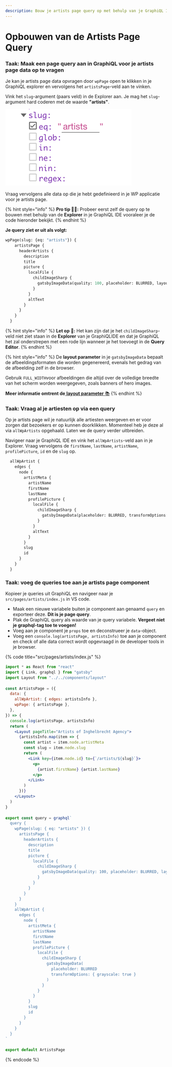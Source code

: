 ```yaml
---
description: Bouw je artists page query op met behulp van je GraphiQL IDE.
---
```


# Opbouwen van de Artists Page Query

### Taak: Maak een page query aan in GraphiQL voor je artists page data op te vragen

Je kan je artists page data opvragen door `wpPage` open te klikken in je GraphiQL explorer en vervolgens het `artistsPage`-veld aan te vinken.

Vink het `slug`-argument \(paars veld\) in de Explorer aan. Je mag het `slug`-argument hard coderen met de waarde **"artists"**. 

![](../../.gitbook/assets/image%20%2878%29.png)

Vraag vervolgens alle data op die je hebt gedefinieerd in je WP applicatie voor je artists page. 

{% hint style="info" %}
**Pro tip 🧙‍♂️:** Probeer eerst zelf de query op te bouwen met behulp van de **Explorer** in je GraphiQL IDE vooraleer je de code hieronder bekijkt.
{% endhint %}

**Je query ziet er uit als volgt:**

```graphql
wpPage(slug: {eq: "artists"}) {
    artistsPage {
      headerArtists {
        description
        title
        picture {
          localFile {
            childImageSharp {
              gatsbyImageData(quality: 100, placeholder: BLURRED, layout: FULL_WIDTH)
            }
          }
          altText
        }
      }
    }
  }
```

{% hint style="info" %}
**Let op** 👀**:** Het kan zijn dat je het `childImageSharp`-veld niet ziet staan in de **Explorer** van je GraphiQLIDE en dat je GraphiQL het zal onderstrepen met een rode lijn wanneer je het toevoegt in de **Query Editor**.
{% endhint %}

{% hint style="info" %}
De **layout parameter** in je `gatsbyImageData` bepaalt de afbeeldingsformaten die worden gegenereerd, evenals het gedrag van de afbeelding zelf in de browser.

Gebruik `FULL_WIDTH`voor afbeeldingen die altijd over de volledige breedte van het scherm worden weergegeven, zoals banners of hero images.

**Meer informatie omtrent de**[ **layout parameter** 📚](https://www.gatsbyjs.com/docs/reference/built-in-components/gatsby-plugin-image/#layout)
{% endhint %}

### Taak: Vraag al je artiesten op via een query

Op je artists page wil je natuurlijk alle artiesten weergeven en er voor zorgen dat bezoekers er op kunnen doorklikken. Momenteel heb je deze al via `allWpArtists` opgehaald. Laten we de query verder uitbreiden.

Navigeer naar je GraphiQL IDE en vink het `allWpArtists`-veld aan in je Explorer. Vraag vervolgens de `firstName`, `lastName`, `artistName`, `profilePicture`, `id` en de `slug` op.

```graphql
  allWpArtist {
    edges {
      node {
        artistMeta {
          artistName
          firstName
          lastName
          profilePicture {
            localFile {
              childImageSharp {
                gatsbyImageData(placeholder: BLURRED, transformOptions: {grayscale: true})
              }
            }
            altText
          }
        }
        slug
        id
      }
    }
  }
```

### Taak: voeg de queries toe aan je artists page component

Kopieer je queries uit GraphiQL en navigeer naar je `src/pages/artists/index.js` in VS code.

* Maak een nieuwe variabele buiten je component aan genaamd `query` en exporteer deze. **Dit is je page query**.
* Plak de GraphiQL query als waarde van je query variabele. **Vergeet niet je graphql-tag toe te voegen!**
* Voeg aan je component je `props` toe en deconstrueer je `data`-object.
* Voeg een `console.log(artistsPage, artistsInfo)` toe aan je component en check of alle data correct wordt opgevraagd in de developer tools in je browser.

{% code title="src/pages/artists/index.js" %}
```jsx
import * as React from "react"
import { Link, graphql } from "gatsby"
import Layout from "../../components/layout"

const ArtistsPage = ({
  data: {
    allWpArtist: { edges: artistsInfo },
    wpPage: { artistsPage },
  },
}) => {
  console.log(artistsPage, artistsInfo)
  return (
    <Layout pageTitle="Artists of Inghelbrecht Agency">
      {artistsInfo.map(item => {
        const artist = item.node.artistMeta
        const slug = item.node.slug
        return (
          <Link key={item.node.id} to={`/artists/${slug}`}>
            <p>
              {artist.firstName} {artist.lastName}
            </p>
          </Link>
        )
      })}
    </Layout>
  )
}

export const query = graphql`
  query {
    wpPage(slug: { eq: "artists" }) {
      artistsPage {
        headerArtists {
          description
          title
          picture {
            localFile {
              childImageSharp {
                gatsbyImageData(quality: 100, placeholder: BLURRED, layout: FULL_WIDTH)
              }
            }
          }
        }
      }
    }
    allWpArtist {
      edges {
        node {
          artistMeta {
            artistName
            firstName
            lastName
            profilePicture {
              localFile {
                childImageSharp {
                  gatsbyImageData(
                    placeholder: BLURRED
                    transformOptions: { grayscale: true }
                  )
                }
              }
            }
          }
          slug
          id
        }
      }
    }
  }
`

export default ArtistsPage

```
{% endcode %}

